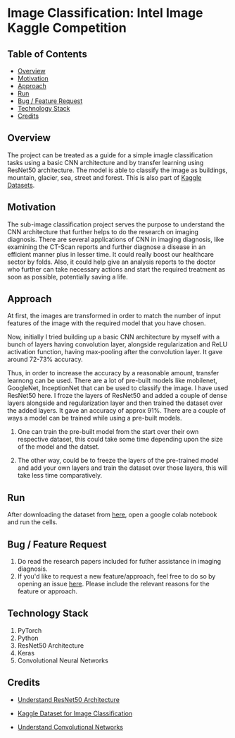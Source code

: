 # Image Classification: Intel Image Kaggle Competition

## Table of Contents
  * [Overview](#overview)
  * [Motivation](#motivation)
  * [Approach](#approach)
  * [Run](#run)
  * [Bug / Feature Request](#bug---feature-request)
  * [Technology Stack](#technology-stack)
  * [Credits](#credits)


## Overview
The project can be treated as a guide for a simple imagle classification tasks using a basic CNN architecture and by transfer learning using ResNet50 architecture. The model is able to classify the image as buildings, mountain, glacier, sea, street and forest. This is also part of [Kaggle Datasets](https://www.kaggle.com/puneet6060/intel-image-classification).

## Motivation
The sub-image classification project serves the purpose to understand the CNN architecture that further helps to do the research on imaging diagnosis. There are several applications of CNN in imaging diagnosis, like examining the CT-Scan reports and further diagnose a disease in an efficient manner plus in lesser time. It could really boost our healthcare sector by folds. Also, it could help give an analysis reports to the doctor who further can take necessary actions and start the required treatment as soon as possible, potentially saving a life.

## Approach
At first, the images are transformed in order to match the number of input features of the image with the required model that you have chosen.

Now, initially I tried building up a basic CNN architecture by myself with a bunch of layers having convolution layer, alongside regularization and ReLU activation function, having max-pooling after the convolution layer. It gave around 72-73% accuracy.

Thus, in order to increase the accuracy by a reasonable amount, transfer learnong can be used. There are a lot of pre-built models like mobilenet, GoogleNet, InceptionNet that can be used to classify the image. I have used ResNet50 here. I froze the layers of ResNet50 and added a couple of dense layers alongside and regularization layer and then trained the dataset over the added layers. It gave an accuracy of approx 91%. There are a couple of ways a model can be trained while using a pre-built models.

1. One can train the pre-built model from the start over their own respective dataset, this could take some time depending upon the size of the model and the datset.

2. The other way, could be to freeze the layers of the pre-trained model and add your own layers and train the dataset over those layers, this will take less time comparatively.


## Run
After downloading the dataset from [here](https://www.kaggle.com/puneet6060/intel-image-classification), open a google colab notebook and run the cells.


## Bug / Feature Request
1. Do read the research papers included for futher assistance in imaging diagnosis.
2. If you'd like to request a new feature/approach, feel free to do so by opening an issue [here](https://github.com/Shubhamm097/Image-Classification/issues/new). Please include the relevant reasons for the feature or approach.

## Technology Stack
1. PyTorch
2. Python
3. ResNet50 Architecture
4. Keras
5. Convolutional Neural Networks


## Credits
- [Understand ResNet50 Architecture](https://towardsdatascience.com/understanding-and-coding-a-resnet-in-keras-446d7ff84d33)

- [Kaggle Dataset for Image Classification](https://www.kaggle.com/puneet6060/intel-image-classification)

- [Understand Convolutional Networks](https://towardsdatascience.com/a-comprehensive-guide-to-convolutional-neural-networks-the-eli5-way-3bd2b1164a53)

